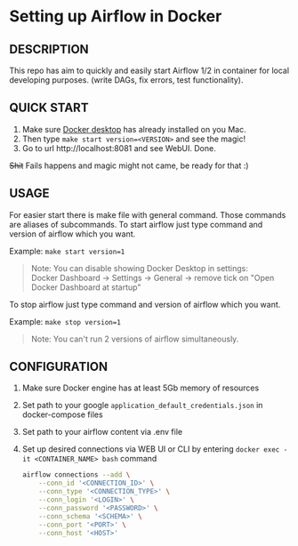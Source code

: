 # Setting up Airflow in Docker

## DESCRIPTION

This repo has aim to quickly and easily start Airflow 1/2 in container for local developing purposes.
(write DAGs, fix errors, test functionality).

## QUICK START

1. Make sure [Docker desktop](https://www.docker.com) has already installed on you Mac.
2. Then type `make start version=<VERSION>` and see the magic!
3. Go to url http://localhost:8081 and see WebUI. Done.

~~Shit~~ Fails happens and magic might not came, be ready for that :)

## USAGE

For easier start there is make file with general command. Those commands are aliases of subcommands.
To start airflow just type command and version of airflow which you want. 
 
Example: `make start version=1`

> Note: You can disable showing Docker Desktop in settings: \
> Docker Dashboard -> Settings -> General -> remove tick on "Open Docker Dashboard at startup"

To stop airflow just type command and version of airflow which you want.

Example: `make stop version=1`

> Note: You can't run 2 versions of airflow simultaneously.

## CONFIGURATION

1. Make sure Docker engine has at least 5Gb memory of resources
2. Set path to your google `application_default_credentials.json` in docker-compose files
3. Set path to your airflow content via .env file
4. Set up desired connections via WEB UI or CLI by entering `docker exec -it <CONTAINER_NAME> bash` command

    ```bash
    airflow connections --add \
        --conn_id '<CONNECTION_ID>' \
        --conn_type '<CONNECTION_TYPE>' \
        --conn_login '<LOGIN>' \
        --conn_password '<PASSWORD>' \
        --conn_schema '<SCHEMA>' \
        --conn_port '<PORT>' \
        --conn_host '<HOST>'
    ```
